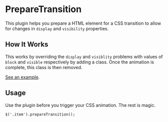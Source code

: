 # PrepareTransition

This plugin helps you prepare a HTML element for a CSS transition to allow for changes in `display` and `visibility` properties.

## How It Works

This works by overriding the `display` and `visiblity` problems with values of `block` and `visible` respectively by adding a class. Once the animation is complete, this class is then removed.

[See an example](http://oliverjash.github.com/PrepareTransition/).

## Usage

Use the plugin before you trigger your CSS animation. The rest is magic.

    $('.item').prepareTransition();